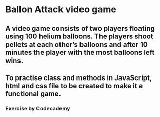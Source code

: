 # Ballon Attack video game

## A video game consists of two players floating using 100 helium balloons. The players shoot pellets at each other’s balloons and after 10 minutes the player with the most balloons left wins.

## To practise class and methods in JavaScript, html and css file to be created to make it a functional game.

### Exercise by Codecademy
